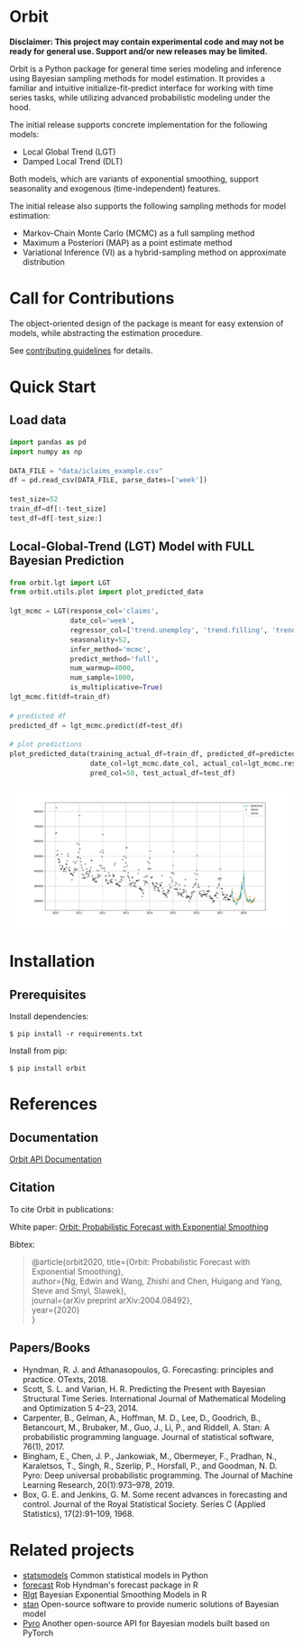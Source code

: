 # Orbit

**Disclaimer: This project may contain experimental code and may not be ready for general use. Support and/or new releases may be limited.**

Orbit is a Python package for general time series modeling and inference using Bayesian sampling methods for model estimation. It provides a familiar and intuitive initialize-fit-predict interface for working with time series tasks, while utilizing advanced probabilistic modeling under the hood.

The initial release supports concrete implementation for the following models:

* Local Global Trend (LGT)
* Damped Local Trend (DLT)

Both models, which are variants of exponential smoothing, support seasonality and exogenous (time-independent) features.

The initial release also supports the following sampling methods for model estimation:

* Markov-Chain Monte Carlo (MCMC) as a full sampling method
* Maximum a Posteriori (MAP) as a point estimate method
* Variational Inference (VI) as a hybrid-sampling method on approximate distribution

# Call for Contributions

The object-oriented design of the package is meant for easy extension of models, while abstracting the estimation procedure.

See [contributing guidelines](to_be_added) for details.

# Quick Start

## Load data
```python
import pandas as pd
import numpy as np

DATA_FILE = "data/iclaims_example.csv"
df = pd.read_csv(DATA_FILE, parse_dates=['week'])

test_size=52
train_df=df[:-test_size]
test_df=df[-test_size:]
```

## Local-Global-Trend (LGT) Model with FULL Bayesian Prediction
```python
from orbit.lgt import LGT
from orbit.utils.plot import plot_predicted_data

lgt_mcmc = LGT(response_col='claims',
               date_col='week',
               regressor_col=['trend.unemploy', 'trend.filling', 'trend.job'],
               seasonality=52,
               infer_method='mcmc',
               predict_method='full',
               num_warmup=4000,
               num_sample=1000,
               is_multiplicative=True)
lgt_mcmc.fit(df=train_df)

# predicted df
predicted_df = lgt_mcmc.predict(df=test_df)

# plot predictions
plot_predicted_data(training_actual_df=train_df, predicted_df=predicted_df,
                    date_col=lgt_mcmc.date_col, actual_col=lgt_mcmc.response_col,
                    pred_col=50, test_actual_df=test_df)
```

![](docs/img/lgt-mcmc-pred.png)

# Installation

## Prerequisites

Install dependencies:
```
$ pip install -r requirements.txt
```

Install from pip:
```
$ pip install orbit
```

# References

## Documentation

[Orbit API Documentation](<to_be_added>)

## Citation

To cite Orbit in publications:

White paper:
[Orbit: Probabilistic Forecast with Exponential Smoothing](https://arxiv.org/abs/2004.08492)

Bibtex:
>@article{orbit2020,
>  title={Orbit: Probabilistic Forecast with Exponential Smoothing},\
>  author={Ng, Edwin and Wang, Zhishi and Chen, Huigang and Yang, Steve and Smyl, Slawek},\
>  journal={arXiv preprint arXiv:2004.08492},\
>  year={2020}\
>}


## Papers/Books

* Hyndman, R. J. and Athanasopoulos, G. Forecasting: principles and practice. OTexts, 2018.
* Scott, S. L. and Varian, H. R. Predicting the Present with Bayesian Structural Time Series.
International Journal of Mathematical Modeling and Optimization 5 4–23, 2014.
* Carpenter, B., Gelman, A., Hoffman, M. D., Lee, D., Goodrich, B., Betancourt, M., Brubaker, M., Guo, J., Li, P., and Riddell, A. Stan: A probabilistic programming language. Journal of statistical software, 76(1), 2017.
* Bingham, E., Chen, J. P., Jankowiak, M., Obermeyer, F., Pradhan, N., Karaletsos, T., Singh, R., Szerlip, P., Horsfall, P., and Goodman, N. D. Pyro: Deep universal probabilistic programming. The Journal of Machine Learning Research, 20(1):973–978, 2019.
* Box, G. E. and Jenkins, G. M. Some recent advances in forecasting and control. Journal of the Royal Statistical Society. Series C (Applied Statistics), 17(2):91–109, 1968.


# Related projects

* [statsmodels](https://www.statsmodels.org/stable/index.html)
Common statistical models in Python
* [forecast](https://cran.r-project.org/web/packages/forecast/index.html)
Rob Hyndman's forecast package in R
* [Rlgt](https://cran.r-project.org/web/packages/Rlgt/index.html)
Bayesian Exponential Smoothing Models in R
* [stan](https://mc-stan.org/)
Open-source software to provide numeric solutions of Bayesian model
* [Pyro](https://pyro.ai/)
Another open-source API for Bayesian models built based on PyTorch
